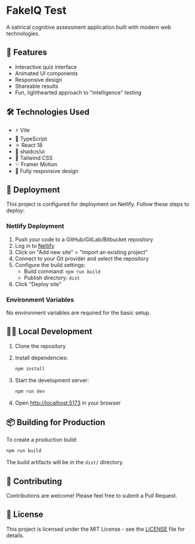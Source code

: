 # FakeIQ Test

A satirical cognitive assessment application built with modern web technologies.

## 🚀 Features

- Interactive quiz interface
- Animated UI components
- Responsive design
- Shareable results
- Fun, lighthearted approach to "intelligence" testing

## 🛠️ Technologies Used

- ⚡ Vite
- 🦾 TypeScript
- ⚛️ React 18
- 🎨 shadcn/ui
- 🎨 Tailwind CSS
- ✨ Framer Motion
- 📱 Fully responsive design

## 🚀 Deployment

This project is configured for deployment on Netlify. Follow these steps to deploy:

### Netlify Deployment

1. Push your code to a GitHub/GitLab/Bitbucket repository
2. Log in to [Netlify](https://www.netlify.com/)
3. Click on "Add new site" > "Import an existing project"
4. Connect to your Git provider and select the repository
5. Configure the build settings:
   - Build command: `npm run build`
   - Publish directory: `dist`
6. Click "Deploy site"

### Environment Variables

No environment variables are required for the basic setup.

## 🏃‍♂️ Local Development

1. Clone the repository
2. Install dependencies:

   ```bash
   npm install
   ```

3. Start the development server:

   ```bash
   npm run dev
   ```
4. Open [http://localhost:5173](http://localhost:5173) in your browser

## 📦 Building for Production

To create a production build:

```bash
npm run build
```

The build artifacts will be in the `dist/` directory.

## 🤝 Contributing

Contributions are welcome! Please feel free to submit a Pull Request.

## 📄 License

This project is licensed under the MIT License - see the [LICENSE](LICENSE) file for details.
